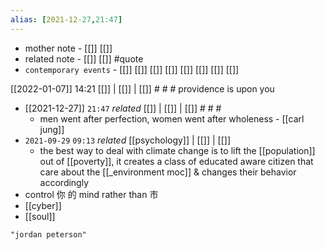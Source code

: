 ```yaml
---
alias: [2021-12-27,21:47]
---
```

- mother note - [[]] [[]]
- related note - [[]] [[]] #quote 
- `contemporary events` - [[]] [[]] [[]] [[]] [[]] [[]] [[]] [[]]

[[2022-01-07]] 14:21 [[]] | [[]] | [[]] # # #
providence is upon you
- [[2021-12-27]]  `21:47` _related_ [[]] | [[]] | [[]] # # #
	- men went after perfection, women went after wholeness - [[carl jung]]
- `2021-09-29`  `09:13` _related_ [[psychology]] | [[]] | [[]]
	- the best way to deal with climate change is to lift the [[population]] out of [[poverty]], it creates a class of educated aware citizen that care about the [[_environment moc]] & changes their behavior accordingly
- control 你 的 mind rather than 市
- [[cyber]]
- [[soul]]

```query 2021-09-29 09:13
"jordan peterson"
```